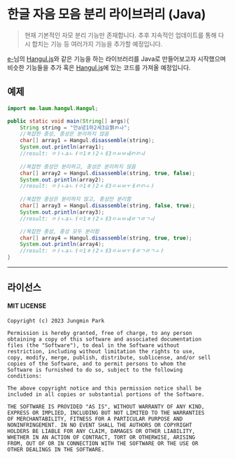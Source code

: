 # 한글 자음 모음 분리 라이브러리 (Java)

> 현재 기본적인 자모 분리 기능만 존재합니다. 추후 지속적인 업데이트를 통해 다시 합치는 기능 등 여러가지 기능을 추가할 예정입니다.

[e-](https://github.com/e-)님의 [Hangul.js](https://github.com/e-/Hangul.js/)와 같은 기능을 하는 라이브러리를 Java로 만들어보고자 시작했으며 비슷한 기능들을 추가 혹은 [Hangul.js](https://github.com/e-/Hangul.js/)에 있는 코드를 가져올 예정입니다.

## 예제
```java
import me.laum.hangul.Hangul;

public static void main(String[] args){
    String string = "안a녕1하2세3요뷁ㄺㅘ";
    //복잡한 중성, 종성은 분리하지 않음
    char[] array1 = Hangul.disassemble(string);
    System.out.println(array1);
    //result: ㅇㅏㄴaㄴㅕㅇ1ㅎㅏ2ㅅㅔ3ㅇㅛㅂㅞㄺㄺㅘ
    
    //복잡한 중성만 분리하고, 종성은 분리하지 않음    
    char[] array2 = Hangul.disassemble(string, true, false);
    System.out.println(array2);
    //result: ㅇㅏㄴaㄴㅕㅇ1ㅎㅏ2ㅅㅔ3ㅇㅛㅂㅜㅔㄺㄺㅗㅏ
    
    //복잡한 중성은 분리하지 않고, 종성만 분리함
    char[] array3 = Hangul.disassemble(string, false, true);
    System.out.println(array3);
    //result: ㅇㅏㄴaㄴㅕㅇ1ㅎㅏ2ㅅㅔ3ㅇㅛㅂㅞㄹㄱㄹㄱㅘ

    //복잡한 중성, 종성 모두 분리함
    char[] array4 = Hangul.disassemble(string, true, true);
    System.out.println(array4);
    //result: ㅇㅏㄴaㄴㅕㅇ1ㅎㅏ2ㅅㅔ3ㅇㅛㅂㅜㅔㄹㄱㄹㄱㅗㅏ
}
```
---
## 라이선스
#### MIT LICENSE
```text
Copyright (c) 2023 Jungmin Park

Permission is hereby granted, free of charge, to any person
obtaining a copy of this software and associated documentation
files (the "Software"), to deal in the Software without
restriction, including without limitation the rights to use,
copy, modify, merge, publish, distribute, sublicense, and/or sell
copies of the Software, and to permit persons to whom the
Software is furnished to do so, subject to the following
conditions:

The above copyright notice and this permission notice shall be
included in all copies or substantial portions of the Software.

THE SOFTWARE IS PROVIDED "AS IS", WITHOUT WARRANTY OF ANY KIND,
EXPRESS OR IMPLIED, INCLUDING BUT NOT LIMITED TO THE WARRANTIES
OF MERCHANTABILITY, FITNESS FOR A PARTICULAR PURPOSE AND
NONINFRINGEMENT. IN NO EVENT SHALL THE AUTHORS OR COPYRIGHT
HOLDERS BE LIABLE FOR ANY CLAIM, DAMAGES OR OTHER LIABILITY,
WHETHER IN AN ACTION OF CONTRACT, TORT OR OTHERWISE, ARISING
FROM, OUT OF OR IN CONNECTION WITH THE SOFTWARE OR THE USE OR
OTHER DEALINGS IN THE SOFTWARE.
```